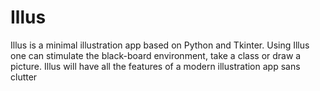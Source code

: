 # Illus
Illus is a minimal illustration app based on Python and Tkinter. Using Illus one can stimulate the black-board environment, take a class or draw a picture. Illus will have all the features of a modern illustration app sans clutter
